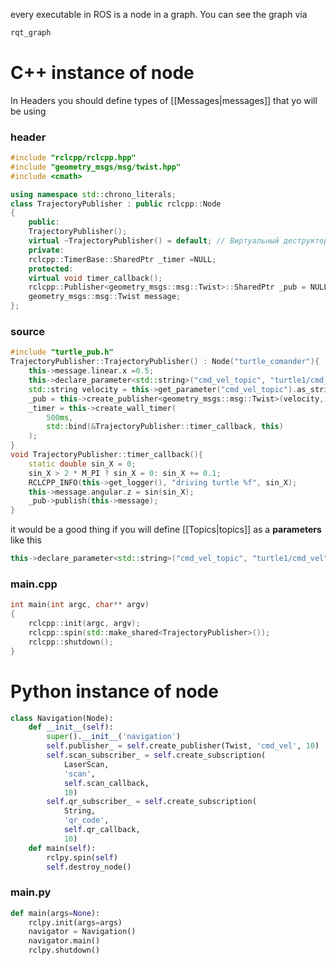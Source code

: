 every executable in ROS is a node in a graph. You can see the graph via
```zsh
rqt_graph
```

# C++ instance of node
In Headers you should define types of [[Messages|messages]] that yo will be using
### header
```cpp
#include "rclcpp/rclcpp.hpp"
#include "geometry_msgs/msg/twist.hpp"
#include <cmath>

using namespace std::chrono_literals;
class TrajectoryPublisher : public rclcpp::Node
{
    public:
    TrajectoryPublisher();
    virtual ~TrajectoryPublisher() = default; // Виртуальный деструктор
    private:
    rclcpp::TimerBase::SharedPtr _timer =NULL;
    protected:
    virtual void timer_callback();
    rclcpp::Publisher<geometry_msgs::msg::Twist>::SharedPtr _pub = NULL;
    geometry_msgs::msg::Twist message;
};
```
### source
```cpp
#include "turtle_pub.h"
TrajectoryPublisher::TrajectoryPublisher() : Node("turtle_comander"){
    this->message.linear.x =0.5;
    this->declare_parameter<std::string>("cmd_vel_topic", "turtle1/cmd_vel");
    std::string velocity = this->get_parameter("cmd_vel_topic").as_string();
    _pub = this->create_publisher<geometry_msgs::msg::Twist>(velocity, 10);
    _timer = this->create_wall_timer(
        500ms,
        std::bind(&TrajectoryPublisher::timer_callback, this)
    );    
}
void TrajectoryPublisher::timer_callback(){
    static double sin_X = 0;
    sin_X > 2 * M_PI ? sin_X = 0: sin_X += 0.1;
    RCLCPP_INFO(this->get_logger(), "driving turtle %f", sin_X);
    this->message.angular.z = sin(sin_X);
    _pub->publish(this->message);
}
```
it would be a good thing if you will define [[Topics|topics]] as a **parameters** like this
```cpp
this->declare_parameter<std::string>("cmd_vel_topic", "turtle1/cmd_vel");
```
### main.cpp
```cpp
int main(int argc, char** argv)
{
    rclcpp::init(argc, argv);
    rclcpp::spin(std::make_shared<TrajectoryPublisher>());
    rclcpp::shutdown();
}
```
# Python instance of node
```python
class Navigation(Node):
    def __init__(self):
        super().__init__('navigation')
        self.publisher_ = self.create_publisher(Twist, 'cmd_vel', 10)
        self.scan_subscriber_ = self.create_subscription(
            LaserScan,
            'scan',
            self.scan_callback,
            10)
        self.qr_subscriber_ = self.create_subscription(
            String,
            'qr_code',
            self.qr_callback,
            10)
	def main(self):
        rclpy.spin(self)
        self.destroy_node()
```
### main.py
```python
def main(args=None):
    rclpy.init(args=args)
    navigator = Navigation()
    navigator.main()
    rclpy.shutdown()
```
